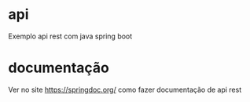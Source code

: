 # api
Exemplo api rest com java spring boot

# documentação
Ver no site <a>https://springdoc.org/</a> como fazer documentação de api rest